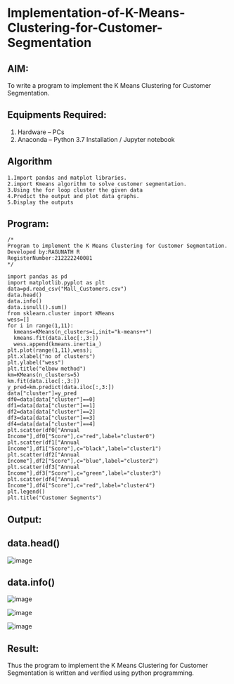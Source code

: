 # Implementation-of-K-Means-Clustering-for-Customer-Segmentation

## AIM:
To write a program to implement the K Means Clustering for Customer Segmentation.

## Equipments Required:
1. Hardware – PCs
2. Anaconda – Python 3.7 Installation / Jupyter notebook

## Algorithm
```
1.Import pandas and matplot libraries.
2.import Kmeans algorithm to solve customer segmentation.
3.Using the for loop cluster the given data
4.Predict the output and plot data graphs.
5.Display the outputs
```
## Program:
```
/*
Program to implement the K Means Clustering for Customer Segmentation.
Developed by:RAGUNATH R
RegisterNumber:212222240081  
*/

import pandas as pd
import matplotlib.pyplot as plt
data=pd.read_csv("Mall_Customers.csv")
data.head()
data.info()
data.isnull().sum()
from sklearn.cluster import KMeans
wess=[]
for i in range(1,11):
  kmeans=KMeans(n_clusters=i,init="k-means++")
  kmeans.fit(data.iloc[:,3:])
  wess.append(kmeans.inertia_)
plt.plot(range(1,11),wess);
plt.xlabel("no of clusters")
plt.ylabel("wess")
plt.title("elbow method")
km=KMeans(n_clusters=5)
km.fit(data.iloc[:,3:])
y_pred=km.predict(data.iloc[:,3:])
data["cluster"]=y_pred
df0=data[data["cluster"]==0]
df1=data[data["cluster"]==1]
df2=data[data["cluster"]==2]
df3=data[data["cluster"]==3]
df4=data[data["cluster"]==4]
plt.scatter(df0["Annual Income"],df0["Score"],c="red",label="cluster0")
plt.scatter(df1["Annual Income"],df1["Score"],c="black",label="cluster1")
plt.scatter(df2["Annual Income"],df2["Score"],c="blue",label="cluster2")
plt.scatter(df3["Annual Income"],df3["Score"],c="green",label="cluster3")
plt.scatter(df4["Annual Income"],df4["Score"],c="red",label="cluster4")
plt.legend()
plt.title("Customer Segments")
```

## Output:
## data.head()
![image](https://github.com/Ragu-123/Implementation-of-K-Means-Clustering-for-Customer-Segmentation/assets/113915622/70a9544f-6773-427a-9123-1fee2fa2d0ec)
## data.info()
![image](https://github.com/Ragu-123/Implementation-of-K-Means-Clustering-for-Customer-Segmentation/assets/113915622/1a340c14-6a06-407a-a2d8-b0b30f5c5c1d)

![image](https://github.com/Ragu-123/Implementation-of-K-Means-Clustering-for-Customer-Segmentation/assets/113915622/71324018-a8b7-4f59-b260-15add55816ad)

![image](https://github.com/Ragu-123/Implementation-of-K-Means-Clustering-for-Customer-Segmentation/assets/113915622/ff0e5194-b369-4ab9-a4f4-df3cd95dc057)



## Result:
Thus the program to implement the K Means Clustering for Customer Segmentation is written and verified using python programming.
